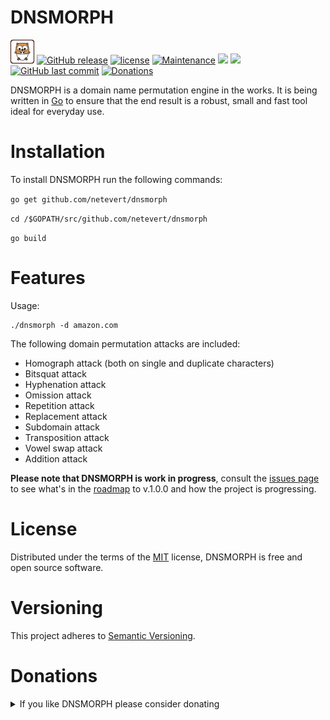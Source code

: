 # DNSMORPH

[![baby-gopher](https://raw.githubusercontent.com/drnic/babygopher-site/gh-pages/images/babygopher-logo-small.png)](http://www.babygopher.org)
[![GitHub release](https://img.shields.io/github/release/dnsmorph/releases.svg)](https://github.com/netevert/dnsmorph/releases)
[![license](https://img.shields.io/github/license/netevert/dnsmorph.svg)](https://github.com/netevert/dnsmorph/blob/master/LICENSE)
[![Maintenance](https://img.shields.io/maintenance/yes/2018.svg)]()
[![](https://img.shields.io/github/issues-raw/netevert/dnsmorph.svg)](https://github.com/netevert/dnsmorph/issues)
[![](https://img.shields.io/github/issues-closed-raw/netevert/dnsmorph.svg)](https://github.com/netevert/dnsmorph/issues?q=is%3Aissue+is%3Aclosed)
[![GitHub last commit](https://img.shields.io/github/last-commit/errantbot/dnsmorph.svg)](https://github.com/netevert/dnsmorph/commit/master)
[![Donations](https://img.shields.io/badge/donate-bitcoin-orange.svg?logo=bitcoin)](https://github.com/netevert/dnsmorph#donations)


DNSMORPH is a domain name permutation engine in the works. It is being written in [Go](https://golang.org/) to ensure that the end result is a robust, small and fast tool ideal for everyday use.

Installation
============
To install DNSMORPH run the following commands:

```go get github.com/netevert/dnsmorph```

`cd /$GOPATH/src/github.com/netevert/dnsmorph`

`go build`

Features
========
Usage:

    ./dnsmorph -d amazon.com

The following domain permutation attacks are included:
- Homograph attack (both on single and duplicate characters)
- Bitsquat attack
- Hyphenation attack
- Omission attack
- Repetition attack
- Replacement attack
- Subdomain attack
- Transposition attack
- Vowel swap attack
- Addition attack

**Please note that DNSMORPH is work in progress**, consult the [issues page](https://github.com/netevert/dnsmorph/issues) to see what's in the [roadmap](https://github.com/netevert/dnsmorph/milestone/1) to v.1.0.0 and how the project is progressing.

License
=======

Distributed under the terms of the [MIT](http://www.linfo.org/mitlicense.html) license, DNSMORPH is free and open
source software.

Versioning
==========

This project adheres to [Semantic Versioning](https://semver.org/).

Donations
=========

<details><summary>If you like DNSMORPH please consider donating</summary>
<p>
    
    Bitcoin:  13i3hFGN1RaQqdeWqmPTMuYEj9FiJWuMWf
    Litecoin: LZqLoRNHvJyuKz99mNAgVUj6M8iyEQuio9
</p>
</details>